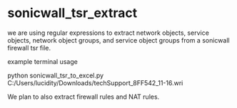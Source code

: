 # sonicwall_tsr_extract
we are using regular expressions to extract network objects, service objects, network object groups, and service object groups from a sonicwall firewall tsr file.

example terminal usage 

 python sonicwall_tsr_to_excel.py C:/Users/lucidity/Downloads/techSupport_8FF542_11-16.wri

We plan to also extract firewall rules and NAT rules. 
